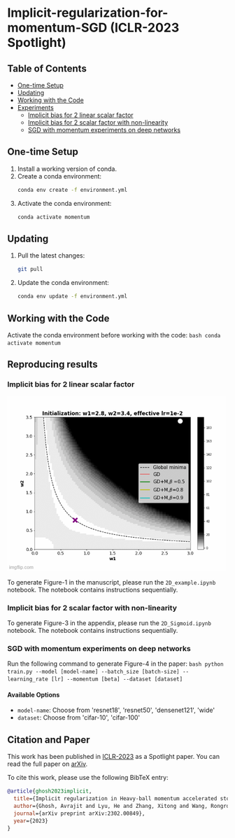 # Implicit-regularization-for-momentum-SGD (ICLR-2023 Spotlight)

## Table of Contents
- [One-time Setup](#one-time-setup)
- [Updating](#updating)
- [Working with the Code](#working-with-the-code)
- [Experiments](#Reproducing-results)
  - [Implicit bias for 2 linear scalar factor ](#Implicit-bias-for-2-linear-scalar-factor)
  - [Implicit bias for 2 scalar factor with non-linearity](#Implicit-bias-for-2-scalar-factor-with-non-linearity)
  - [SGD with momentum experiments on deep networks](#SGD-with-momentum-experiments-on-deep-networks)

## One-time Setup
1. Install a working version of conda.
2. Create a conda environment: 
    ```bash
    conda env create -f environment.yml
    ```
3. Activate the conda environment: 
    ```bash
    conda activate momentum
    ```

## Updating
1. Pull the latest changes: 
    ```bash
    git pull
    ```
2. Update the conda environment: 
    ```bash
    conda env update -f environment.yml
    ```

## Working with the Code
Activate the conda environment before working with the code: 
    ```bash
    conda activate momentum
    ```

## Reproducing results

### Implicit bias for 2 linear scalar factor 

![Implicit bias of trajectory of GD with momentum](7eqt4m.gif)

To generate Figure-1 in the manuscript, please run the `2D_example.ipynb` notebook. The notebook contains instructions sequentially.

### Implicit bias for 2 scalar factor with non-linearity
To generate Figure-3 in the appendix, please run the `2D_Sigmoid.ipynb` notebook. The notebook contains instructions sequentially.

### SGD with momentum experiments on deep networks
Run the following command to generate Figure-4 in the paper:
    ```bash
    python train.py --model [model-name] --batch_size [batch-size] --learning_rate [lr] --momentum [beta] --dataset [dataset]
    ```
#### Available Options
- `model-name`: Choose from 'resnet18', 'resnet50', 'densenet121', 'wide'
- `dataset`: Choose from 'cifar-10', 'cifar-100'


## Citation and Paper

This work has been published in [ICLR-2023](https://openreview.net/forum?id=ZzdBhtEH9yB.) as a Spotlight paper. You can read the full paper on [arXiv](https://arxiv.org/abs/2302.00849).

To cite this work, please use the following BibTeX entry:

```bibtex
@article{ghosh2023implicit,
  title={Implicit regularization in Heavy-ball momentum accelerated stochastic gradient descent},
  author={Ghosh, Avrajit and Lyu, He and Zhang, Xitong and Wang, Rongrong},
  journal={arXiv preprint arXiv:2302.00849},
  year={2023}
}
